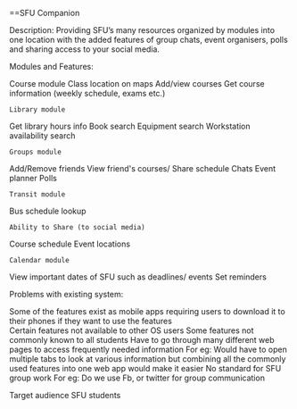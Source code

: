 ==SFU Companion 



Description: Providing SFU’s many resources organized by modules into one location with the added features of group chats, event organisers, polls and sharing access to your social media.

Modules and Features: 

Course module
Class location on maps
Add/view courses
Get course information (weekly schedule, exams etc.)

	Library module
Get library hours info
Book search
Equipment search
Workstation availability search 

	Groups module
Add/Remove friends
View friend's courses/ Share schedule
Chats
Event planner
Polls

	Transit module
Bus schedule lookup 
		
	Ability to Share (to social media)
Course schedule
Event locations

	Calendar module
View important dates of SFU such as deadlines/ events 
Set reminders 


Problems with existing system:

Some of the features exist as mobile apps requiring users to download it to their phones if they want to use the features  
Certain features not available to other OS users
Some features not commonly known to all students 
Have to go through many different web pages to access frequently needed information
For eg: Would have to open multiple tabs to look at various information but combining all the commonly used features into one web app would make it easier
No standard for SFU group work
		For eg: Do we use Fb, or twitter for group communication

Target audience
	SFU students